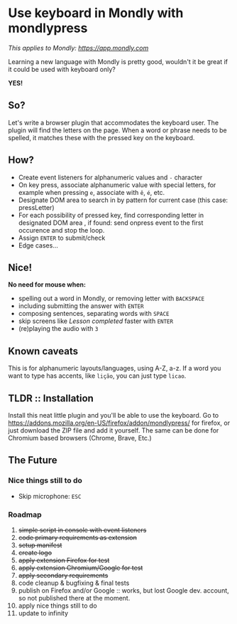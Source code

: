 # Use keyboard in Mondly with **mondlypress**

_This applies to Mondly: https://app.mondly.com_

Learning a new language with Mondly is pretty good, wouldn't it be great if it could be used with keyboard only?

**YES!**

## So?
Let's write a browser plugin that accommodates the keyboard user.
The plugin will find the letters on the page. When a word or phrase needs to be spelled, it matches these with the pressed key on the keyboard.

## How?
- Create event listeners for alphanumeric values and `-` character
- On key press, associate alphanumeric value with special letters, for example when pressing `e`, associate with `ê`, `é`, etc.
- Designate DOM area to search in by pattern for current case (this case: pressLetter)
- For each possibility of pressed key, find corresponding letter in designated DOM area , if found: send onpress event to the first occurence and stop the loop.
- Assign `ENTER` to submit/check
- Edge cases...

## Nice!
**No need for mouse when:**

- spelling out a word in Mondly, or removing letter with `BACKSPACE`
- including submitting the answer with `ENTER`
- composing sentences, separating words with `SPACE`
- skip screens like _Lesson completed_ faster with `ENTER`
- (re)playing the audio with `3`

## Known caveats
This is for alphanumeric layouts/languages, using A-Z, a-z.
If a word you want to type has accents, like `lição`, you can just type `licao`.

## TLDR :: Installation
Install this neat little plugin and you'll be able to use the keyboard.
Go to https://addons.mozilla.org/en-US/firefox/addon/mondlypress/ for firefox, or just download the ZIP file and add it yourself.
The same can be done for Chromium based browsers (Chrome, Brave, Etc.)

## The Future

### Nice things still to do
- Skip microphone: `ESC`

### Roadmap
1. ~~simple script in console with event listeners~~
2. ~~code primary requirements as extension~~
3. ~~setup manifest~~
4. ~~create logo~~
5. ~~apply extension Firefox for test~~
6. ~~apply extension Chromium/Google for test~~
7. ~~apply secondary requirements~~
8. code cleanup & bugfixing & final tests
9. publish on Firefox and/or Google :: works, but lost Google dev. account, so not published there at the moment.
10. apply nice things still to do
11. update to infinity
